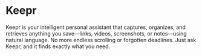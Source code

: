 # Keepr

Keepr is your intelligent personal assistant that captures, organizes, and retrieves anything you save—links, videos, screenshots, or notes—using natural language. 
No more endless scrolling or forgotten deadlines. 
Just ask Keepr, and it finds exactly what you need.